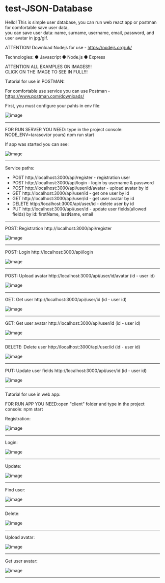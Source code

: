 # test-JSON-Database

Hello! This is simple user database, you can run web react app or postman for comfortable save user data,\
you can save user data: name, surname, username, email, password, and user avatar in jpg/gif.

ATTENTION! Download Nodejs for use - https://nodejs.org/uk/

Technologies: ● Javascript ● Node.js ● Express

ATTENTION ALL EXAMPLES ON IMAGES!!!\
CLICK ON THE IMAGE TO SEE IN FULL!!!


Tutorial for use in POSTMAN:

For comfortable use service you can use Postman - https://www.postman.com/downloads/

First, you must configure your pahts in env file:

![image](https://github.com/Tarasofff/test-JSON-Database/blob/main/server/src/git-img/env.png)

---------------------------------------------------------------------------------------------------------------

FOR RUN SERVER YOU NEED: type in the project console: NODE_ENV=tarasov(or yours) npm run start

If app was started you can see:

![image](https://github.com/Tarasofff/test-JSON-Database/blob/main/server/src/git-img/server.png)

---------------------------------------------------------------------------------------------------------------

Service paths:

- POST http://localhost:3000/api/register - registration user
- POST http://localhost:3000/api/login - login by username & password
- POST http://localhost:3000/api/user/id/avatar - upload avatar by id
- GET http://localhost:3000/api/user/id - get one user by id
- GET http://localhost:3000/api/user/id - get user avatar by id
- DELETE http://localhost:3000/api/user/id - delete user by id
- PUT http://localhost:3000/api/user/id - update user fields(allowed fields)  by id: firstName, lastName, email

---------------------------------------------------------------------------------------------------------------

POST: Registration http://localhost:3000/api/register

![image](https://github.com/Tarasofff/test-JSON-Database/blob/main/server/src/git-img/register.png)

---------------------------------------------------------------------------------------------------------------

POST: Login http://localhost:3000/api/login

![image](https://github.com/Tarasofff/test-JSON-Database/blob/main/server/src/git-img/login.png)

---------------------------------------------------------------------------------------------------------------

POST: Upload avatar http://localhost:3000/api/user/id/avatar (id - user id)

![image](https://github.com/Tarasofff/test-JSON-Database/blob/main/server/src/git-img/upload.png)

---------------------------------------------------------------------------------------------------------------

GET: Get user http://localhost:3000/api/user/id (id - user id)

![image](https://github.com/Tarasofff/test-JSON-Database/blob/main/server/src/git-img/getOne.png)

---------------------------------------------------------------------------------------------------------------

GET: Get user avatar http://localhost:3000/api/user/id (id - user id)

![image](https://github.com/Tarasofff/test-JSON-Database/blob/main/server/src/git-img/getimage.png)

---------------------------------------------------------------------------------------------------------------

DELETE: Delete user http://localhost:3000/api/user/id (id - user id)

![image](https://github.com/Tarasofff/test-JSON-Database/blob/main/server/src/git-img/del.png)

---------------------------------------------------------------------------------------------------------------

PUT: Update user fields http://localhost:3000/api/user/id (id - user id)

![image](https://github.com/Tarasofff/test-JSON-Database/blob/main/server/src/git-img/put.png)

---------------------------------------------------------------------------------------------------------------

Tutorial for use in web app:

FOR RUN APP YOU NEED:open "client" folder and type in the project console: npm start

Registration:

![image](https://github.com/Tarasofff/test-JSON-Database/blob/main/client/src/git-img/reg.png)

---------------------------------------------------------------------------------------------------------------

Login: 

![image](https://github.com/Tarasofff/test-JSON-Database/blob/main/client/src/git-img/log.png)

---------------------------------------------------------------------------------------------------------------

Update: 

![image](https://github.com/Tarasofff/test-JSON-Database/blob/main/client/src/git-img/put.png)

---------------------------------------------------------------------------------------------------------------

Find user:

![image](https://github.com/Tarasofff/test-JSON-Database/blob/main/client/src/git-img/find.png)

---------------------------------------------------------------------------------------------------------------

Delete: 

![image](https://github.com/Tarasofff/test-JSON-Database/blob/main/client/src/git-img/del.png)

---------------------------------------------------------------------------------------------------------------

Upload avatar: 

![image](https://github.com/Tarasofff/test-JSON-Database/blob/main/client/src/git-img/upload.png)

---------------------------------------------------------------------------------------------------------------

Get user avatar:

![image](https://github.com/Tarasofff/test-JSON-Database/blob/main/client/src/git-img/avatar.png)

---------------------------------------------------------------------------------------------------------------





